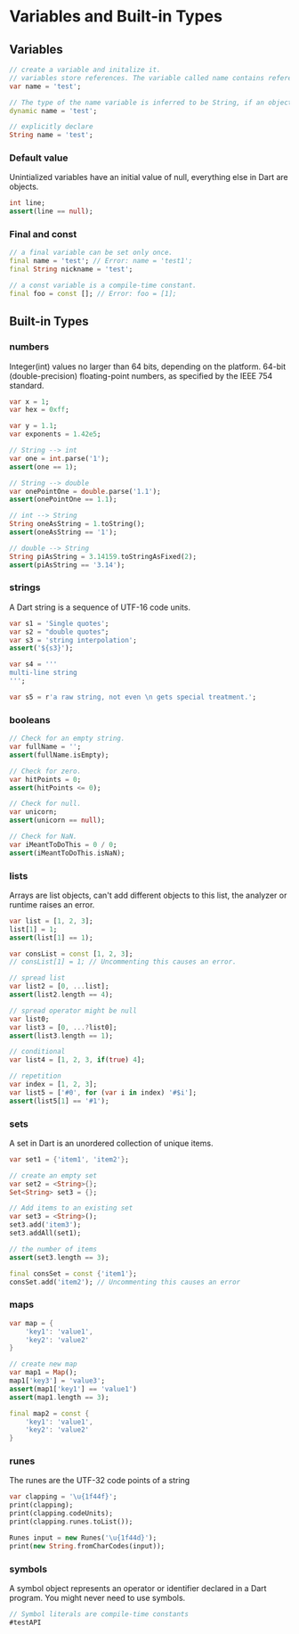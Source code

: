 # Variables and Built-in Types

## Variables

```dart
// create a variable and initalize it.
// variables store references. The variable called name contains reference to a String object with a value of "test".
var name = 'test';

// The type of the name variable is inferred to be String, if an object isn’t restricted to a single type, specify the Object or dynamic type.
dynamic name = 'test';

// explicitly declare
String name = 'test';
```

### Default value

Unintialized variables have an initial value of null, everything else in Dart are objects.

```dart
int line;
assert(line == null);
```

### Final and const

```dart
// a final variable can be set only once.
final name = 'test'; // Error: name = 'test1';
final String nickname = 'test';

// a const variable is a compile-time constant.
final foo = const []; // Error: foo = [1];
```

## Built-in Types

### numbers

Integer(int) values no larger than 64 bits, depending on the platform.
64-bit (double-precision) floating-point numbers, as specified by the IEEE 754 standard.

```dart
var x = 1;
var hex = 0xff;

var y = 1.1;
var exponents = 1.42e5;

// String --> int
var one = int.parse('1');
assert(one == 1);

// String --> double
var onePointOne = double.parse('1.1');
assert(onePointOne == 1.1);

// int --> String
String oneAsString = 1.toString();
assert(oneAsString == '1');

// double --> String
String piAsString = 3.14159.toStringAsFixed(2);
assert(piAsString == '3.14');
```

### strings

A Dart string is a sequence of UTF-16 code units.

```dart
var s1 = 'Single quotes';
var s2 = "double quotes";
var s3 = 'string interpolation';
assert('${s3}');

var s4 = '''
multi-line string
''';

var s5 = r'a raw string, not even \n gets special treatment.';
```

### booleans

```dart
// Check for an empty string.
var fullName = '';
assert(fullName.isEmpty);

// Check for zero.
var hitPoints = 0;
assert(hitPoints <= 0);

// Check for null.
var unicorn;
assert(unicorn == null);

// Check for NaN.
var iMeantToDoThis = 0 / 0;
assert(iMeantToDoThis.isNaN);
```

### lists

Arrays are list objects, can't add different objects to this list, the analyzer or runtime raises an error.

```dart
var list = [1, 2, 3];
list[1] = 1;
assert(list[1] == 1);

var consList = const [1, 2, 3];
// consList[1] = 1; // Uncommenting this causes an error.

// spread list
var list2 = [0, ...list];
assert(list2.length == 4);

// spread operator might be null
var list0;
var list3 = [0, ...?list0];
assert(list3.length == 1);

// conditional
var list4 = [1, 2, 3, if(true) 4];

// repetition
var index = [1, 2, 3];
var list5 = ['#0', for (var i in index) '#$i'];
assert(list5[1] == '#1');
```

### sets

A set in Dart is an unordered collection of unique items.

```dart
var set1 = {'item1', 'item2'};

// create an empty set
var set2 = <String>{};
Set<String> set3 = {};

// Add items to an existing set
var set3 = <String>();
set3.add('item3');
set3.addAll(set1);

// the number of items
assert(set3.length == 3);

final consSet = const {'item1'};
consSet.add('item2'); // Uncommenting this causes an error
```

### maps

```dart
var map = {
	'key1': 'value1',
	'key2': 'value2'
}

// create new map
var map1 = Map();
map1['key3'] = 'value3';
assert(map1['key1'] == 'value1')
assert(map1.length == 3);

final map2 = const {
	'key1': 'value1',
	'key2': 'value2'
}
```

### runes

The runes are the UTF-32 code points of a string

```dart
var clapping = '\u{1f44f}';
print(clapping);
print(clapping.codeUnits);
print(clapping.runes.toList());

Runes input = new Runes('\u{1f44d}');
print(new String.fromCharCodes(input));
```

### symbols

A symbol object represents an operator or identifier declared in a Dart program. You might never need to use symbols.

```dart
// Symbol literals are compile-time constants
#testAPI
```
